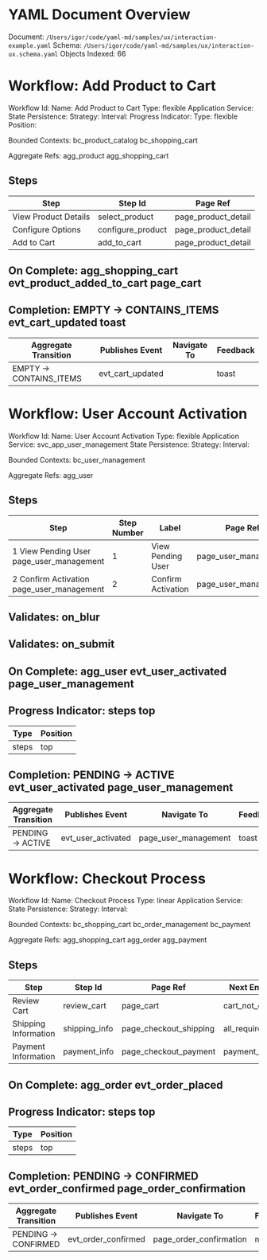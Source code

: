 # YAML Document Overview
Document: `/Users/igor/code/yaml-md/samples/ux/interaction-example.yaml`
Schema: `/Users/igor/code/yaml-md/samples/ux/interaction-ux.schema.yaml`
Objects Indexed: 66

<a id="wf_add_to_cart"></a>
# Workflow: Add Product to Cart

Workflow Id: 
Name: Add Product to Cart
Type: flexible
Application Service: 
State Persistence: 
Strategy: 
Interval: 
Progress Indicator: 
Type: flexible
Position: 

Bounded Contexts: bc_product_catalog bc_shopping_cart

Aggregate Refs: agg_product agg_shopping_cart

## Steps

| Step | Step Id | Page Ref |
| ---- | ------- | -------- |
| View Product Details | select_product | page_product_detail |
| Configure Options | configure_product | page_product_detail |
| Add to Cart | add_to_cart | page_product_detail |

## On Complete: agg_shopping_cart evt_product_added_to_cart page_cart

## Completion: EMPTY → CONTAINS_ITEMS evt_cart_updated toast

| Aggregate Transition | Publishes Event | Navigate To | Feedback |
| -------------------- | --------------- | ----------- | -------- |
| EMPTY → CONTAINS_ITEMS | evt_cart_updated |  | toast |

<a id="wf_user_activation"></a>
# Workflow: User Account Activation

Workflow Id: 
Name: User Account Activation
Type: flexible
Application Service: svc_app_user_management
State Persistence: 
Strategy: 
Interval: 

Bounded Contexts: bc_user_management

Aggregate Refs: agg_user

## Steps

| Step | Step Number | Label | Page Ref | Can Skip | Next Enabled When |
| ---- | ----------- | ----- | -------- | -------- | ----------------- |
| 1 View Pending User page_user_management | 1 | View Pending User | page_user_management | false | user_exists_and_pending |
| 2 Confirm Activation page_user_management | 2 | Confirm Activation | page_user_management | false | validation_passed |

## Validates: on_blur

## Validates: on_submit

## On Complete: agg_user evt_user_activated page_user_management

## Progress Indicator: steps top

| Type | Position |
| ---- | -------- |
| steps | top |

## Completion: PENDING → ACTIVE evt_user_activated page_user_management

| Aggregate Transition | Publishes Event | Navigate To | Feedback |
| -------------------- | --------------- | ----------- | -------- |
| PENDING → ACTIVE | evt_user_activated | page_user_management | toast |

<a id="wf_checkout"></a>
# Workflow: Checkout Process

Workflow Id: 
Name: Checkout Process
Type: linear
Application Service: 
State Persistence: 
Strategy: 
Interval: 

Bounded Contexts: bc_shopping_cart bc_order_management bc_payment

Aggregate Refs: agg_shopping_cart agg_order agg_payment

## Steps

| Step | Step Id | Page Ref | Next Enabled When |
| ---- | ------- | -------- | ----------------- |
| Review Cart | review_cart | page_cart | cart_not_empty |
| Shipping Information | shipping_info | page_checkout_shipping | all_required_fields_valid |
| Payment Information | payment_info | page_checkout_payment | payment_valid |

## On Complete: agg_order evt_order_placed

## Progress Indicator: steps top

| Type | Position |
| ---- | -------- |
| steps | top |

## Completion: PENDING → CONFIRMED evt_order_confirmed page_order_confirmation

| Aggregate Transition | Publishes Event | Navigate To | Feedback |
| -------------------- | --------------- | ----------- | -------- |
| PENDING → CONFIRMED | evt_order_confirmed | page_order_confirmation | modal |